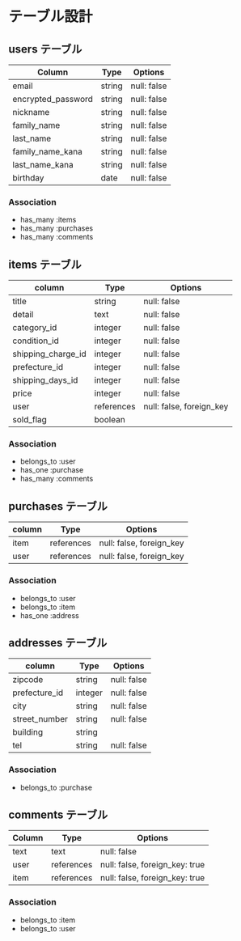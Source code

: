# テーブル設計

## users テーブル

| Column             | Type   | Options     |
| ------------------ | ------ | ----------- |
| email              | string | null: false |
| encrypted_password | string | null: false |
| nickname           | string | null: false |
| family_name        | string | null: false |
| last_name          | string | null: false |
| family_name_kana   | string | null: false |
| last_name_kana     | string | null: false |
| birthday           | date   | null: false |

### Association

- has_many :items
- has_many :purchases
- has_many :comments

## items テーブル

| column             | Type        | Options                   |  
|--------------------|-------------|---------------------------|
| title              | string      | null: false               |  
| detail             | text        | null: false               |  
| category_id        | integer     | null: false               |
| condition_id       | integer     | null: false               |
| shipping_charge_id | integer     | null: false               |
| prefecture_id      | integer     | null: false               |
| shipping_days_id   | integer     | null: false               |
| price              | integer     | null: false               |
| user               | references  | null: false, foreign_key  |
| sold_flag          | boolean     |                           |

### Association

- belongs_to :user
- has_one :purchase
- has_many :comments


## purchases テーブル

| column             | Type        | Options                   |  
|--------------------|-------------|---------------------------|
| item               | references  | null: false, foreign_key  |  
| user               | references  | null: false, foreign_key  |

### Association

- belongs_to :user
- belongs_to :item
- has_one :address


## addresses テーブル

| column             | Type        | Options                   |  
|--------------------|-------------|---------------------------|
| zipcode            | string      | null: false               |  
| prefecture_id      | integer     | null: false               |
| city               | string      | null: false               |
| street_number      | string      | null: false               |
| building           | string      |                           |
| tel                | string      | null: false               |

### Association

- belongs_to :purchase


## comments テーブル

| Column    | Type       | Options                        |
| --------- | ---------- | ------------------------------ |
| text      | text       | null: false                    |
| user      | references | null: false, foreign_key: true |
| item      | references | null: false, foreign_key: true |

### Association

- belongs_to :item
- belongs_to :user
